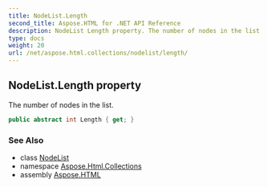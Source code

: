 ```yaml
---
title: NodeList.Length
second_title: Aspose.HTML for .NET API Reference
description: NodeList Length property. The number of nodes in the list
type: docs
weight: 20
url: /net/aspose.html.collections/nodelist/length/
---
```

## NodeList.Length property

The number of nodes in the list.

```csharp
public abstract int Length { get; }
```

### See Also

* class [NodeList](../)
* namespace [Aspose.Html.Collections](../../../aspose.html.collections/)
* assembly [Aspose.HTML](../../../)
